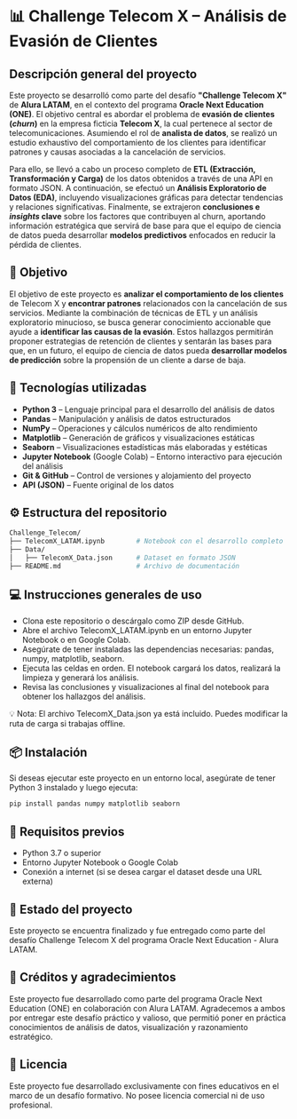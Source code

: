 # 📊 Challenge Telecom X – Análisis de Evasión de Clientes

## Descripción general del proyecto

Este proyecto se desarrolló como parte del desafío **"Challenge Telecom X"** de **Alura LATAM**, en el contexto del programa **Oracle Next Education (ONE)**. El objetivo central es abordar el problema de **evasión de clientes (_churn_)** en la empresa ficticia **Telecom X**, la cual pertenece al sector de telecomunicaciones. Asumiendo el rol de **analista de datos**, se realizó un estudio exhaustivo del comportamiento de los clientes para identificar patrones y causas asociadas a la cancelación de servicios.

Para ello, se llevó a cabo un proceso completo de **ETL (Extracción, Transformación y Carga)** de los datos obtenidos a través de una API en formato JSON. A continuación, se efectuó un **Análisis Exploratorio de Datos (EDA)**, incluyendo visualizaciones gráficas para detectar tendencias y relaciones significativas. Finalmente, se extrajeron **conclusiones e _insights_ clave** sobre los factores que contribuyen al churn, aportando información estratégica que servirá de base para que el equipo de ciencia de datos pueda desarrollar **modelos predictivos** enfocados en reducir la pérdida de clientes.

## 🎯 Objetivo

El objetivo de este proyecto es **analizar el comportamiento de los clientes** de Telecom X y **encontrar patrones** relacionados con la cancelación de sus servicios. Mediante la combinación de técnicas de ETL y un análisis exploratorio minucioso, se busca generar conocimiento accionable que ayude a **identificar las causas de la evasión**. Estos hallazgos permitirán proponer estrategias de retención de clientes y sentarán las bases para que, en un futuro, el equipo de ciencia de datos pueda **desarrollar modelos de predicción** sobre la propensión de un cliente a darse de baja.

## 🧰 Tecnologías utilizadas

- **Python 3** – Lenguaje principal para el desarrollo del análisis de datos  
- **Pandas** – Manipulación y análisis de datos estructurados  
- **NumPy** – Operaciones y cálculos numéricos de alto rendimiento  
- **Matplotlib** – Generación de gráficos y visualizaciones estáticas  
- **Seaborn** – Visualizaciones estadísticas más elaboradas y estéticas  
- **Jupyter Notebook** (Google Colab) – Entorno interactivo para ejecución del análisis  
- **Git & GitHub** – Control de versiones y alojamiento del proyecto  
- **API (JSON)** – Fuente original de los datos

## ⚙️ Estructura del repositorio

```bash
Challenge_Telecom/
├── TelecomX_LATAM.ipynb        # Notebook con el desarrollo completo
├── Data/
│   ├── TelecomX_Data.json      # Dataset en formato JSON
├── README.md                   # Archivo de documentación
```

## 💻 Instrucciones generales de uso

- Clona este repositorio o descárgalo como ZIP desde GitHub.
- Abre el archivo TelecomX_LATAM.ipynb en un entorno Jupyter Notebook o en Google Colab.
- Asegúrate de tener instaladas las dependencias necesarias: pandas, numpy, matplotlib, seaborn.
- Ejecuta las celdas en orden. El notebook cargará los datos, realizará la limpieza y generará los análisis.
- Revisa las conclusiones y visualizaciones al final del notebook para obtener los hallazgos del análisis.

💡 Nota: El archivo TelecomX_Data.json ya está incluido. Puedes modificar la ruta de carga si trabajas offline.

## 📦 Instalación

Si deseas ejecutar este proyecto en un entorno local, asegúrate de tener Python 3 instalado y luego ejecuta:

```bash
pip install pandas numpy matplotlib seaborn
```

## 🧪 Requisitos previos

- Python 3.7 o superior
- Entorno Jupyter Notebook o Google Colab
- Conexión a internet (si se desea cargar el dataset desde una URL externa)

## 📌 Estado del proyecto

Este proyecto se encuentra finalizado y fue entregado como parte del desafío Challenge Telecom X del programa Oracle Next Education - Alura LATAM.

## 🙏 Créditos y agradecimientos

Este proyecto fue desarrollado como parte del programa Oracle Next Education (ONE) en colaboración con Alura LATAM. Agradecemos a ambos por entregar este desafío práctico y valioso, que permitió poner en práctica conocimientos de análisis de datos, visualización y razonamiento estratégico.

## 📝 Licencia

Este proyecto fue desarrollado exclusivamente con fines educativos en el marco de un desafío formativo. No posee licencia comercial ni de uso profesional.